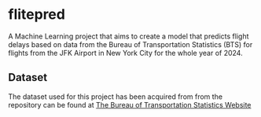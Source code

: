 # flitepred

A Machine Learning project that aims to create a model that predicts flight delays based on data from the Bureau of Transportation Statistics (BTS) for flights from the JFK Airport in New York City for the whole year of 2024.

## Dataset

The dataset used for this project has been acquired from from the repository can be found at [The Bureau of Transportation Statistics Website](https://transtats.bts.gov/DL_SelectFields.aspx?gnoyr_VQ=FGJ&QO_fu146_anzr=b0-gvzr)
